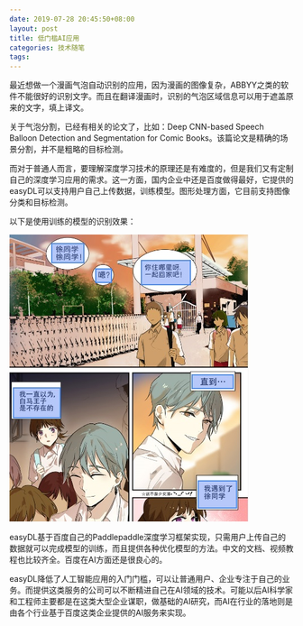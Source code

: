 ```yaml
---
date: 2019-07-28 20:45:50+08:00
layout: post
title: 低门槛AI应用
categories: 技术随笔
tags: 
---
```


最近想做一个漫画气泡自动识别的应用，因为漫画的图像复杂，ABBYY之类的软件不能很好的识别文字。而且在翻译漫画时，识别的气泡区域信息可以用于遮盖原来的文字，填上译文。

关于气泡分割，已经有相关的论文了，比如：Deep CNN-based Speech Balloon Detection and Segmentation for Comic Books。该篇论文是精确的场景分割，并不是粗略的目标检测。

而对于普通人而言，要理解深度学习技术的原理还是有难度的，但是我们又有定制自己的深度学习应用的需求。这一方面，国内企业中还是百度做得最好，它提供的easyDL可以支持用户自己上传数据，训练模型。图形处理方面，它目前支持图像分类和目标检测。

以下是使用训练的模型的识别效果：

![bubble_detection](/album/bubble_detection.jpg)

easyDL基于百度自己的Paddlepaddle深度学习框架实现，只需用户上传自己的数据就可以完成模型的训练，而且提供各种优化模型的方法。中文的文档、视频教程也比较齐全。百度在AI方面还是很良心的。

easyDL降低了人工智能应用的入门门槛，可以让普通用户、企业专注于自己的业务。而提供这类服务的公司可以不断精进自己在AI领域的技术。可能以后AI科学家和工程师主要都是在这类大型企业谋职，做基础的AI研究，而AI在行业的落地则是由各个行业基于百度这类企业提供的AI服务来实现。
